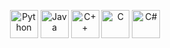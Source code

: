 <p align="center">
  <img src="https://camo.githubusercontent.com/1594bb61e85b22739a2e8fa02ea68154f8969efc2f280a47f2602f99d5f0fc0e/68747470733a2f2f736b696c6c69636f6e732e6465762f69636f6e733f693d7079" alt="Python" width="45" height="45"/>
  <img src="URL_ايقونة_جافا" alt="Java" width="45" height="45"/>
  <img src="https://media.discordapp.net/attachments/1190724574590013541/1430925866581626921/c-.png?ex=68fb8d0f&is=68fa3b8f&hm=648157d4662dfff0083c127529bd17c64789e8ad03e17acf9e6312802d2b177e&=&format=webp&quality=lossless" alt="C++" width="45" height="45"/>
  <img src="URL_ايقونة_سي" alt="C" width="45" height="45"/>
  <img src="URL_ايقونة_سي_شارب" alt="C#" width="45" height="45"/>
  </p>
